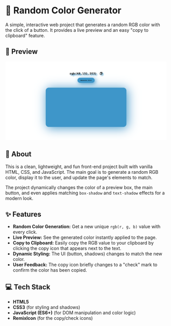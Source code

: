 # 🎨 Random Color Generator

A simple, interactive web project that generates a random RGB color with the click of a button. It provides a live preview and an easy "copy to clipboard" feature.

## 📸 Preview
![A screenshot of the Random Color Generator in action.](screenshot.png)

## 📖 About

This is a clean, lightweight, and fun front-end project built with vanilla HTML, CSS, and JavaScript. The main goal is to generate a random RGB color, display it to the user, and update the page's elements to match.

The project dynamically changes the color of a preview box, the main button, and even applies matching `box-shadow` and `text-shadow` effects for a modern look.

## ✨ Features

- **Random Color Generation:** Get a new unique `rgb(r, g, b)` value with every click.
- **Live Preview:** See the generated color instantly applied to the page.
- **Copy to Clipboard:** Easily copy the RGB value to your clipboard by clicking the copy icon that appears next to the text.
- **Dynamic Styling:** The UI (button, shadows) changes to match the new color.
- **User Feedback:** The copy icon briefly changes to a "check" mark to confirm the color has been copied.

## 💻 Tech Stack

- **HTML5**
- **CSS3** (for styling and shadows)
- **JavaScript (ES6+)** (for DOM manipulation and color logic)
- **RemixIcon** (for the copy/check icons)
